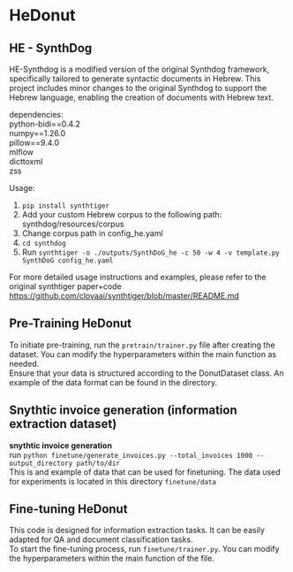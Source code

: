 # HeDonut


## HE - SynthDog
HE-Synthdog is a modified version of the original Synthdog framework, 
specifically tailored to generate syntactic documents in Hebrew. 
This project includes minor changes to the original Synthdog to support the Hebrew language, enabling the creation of documents with Hebrew text.<br>

dependencies:<br>
python-bidi==0.4.2<br>
numpy==1.26.0<br>
pillow==9.4.0<br>
mlflow<br>
dicttoxml<br>
zss



Usage:
1. ```pip install synthtiger```
2. Add your custom Hebrew corpus to the following path: synthdog/resources/corpus
3. Change corpus path in config_he.yaml
4. ```cd synthdog```
5. Run ```synthtiger -o ./outputs/SynthDoG_he -c 50 -w 4 -v template.py SynthDoG config_he.yaml```

For more detailed usage instructions and examples, please refer to the original synthtiger paper+code
https://github.com/clovaai/synthtiger/blob/master/README.md

## Pre-Training HeDonut 
To initiate pre-training, run the ```pretrain/trainer.py``` file after creating the dataset. You can modify the hyperparameters within the main function as needed.<br>
Ensure that your data is structured according to the DonutDataset class. An example of the data format can be found in the directory.


## Snythtic invoice generation (information extraction dataset)
<b>snythtic invoice generation</b><br>
run ```python finetune/generate_invoices.py --total_invoices 1000 --output_directory path/to/dir``` <br>
This is and example of data that can be used for finetuning. The data used for experiments is located in this directory ```finetune/data```


## Fine-tuning HeDonut
This code is designed for information extraction tasks. It can be easily adapted for QA and document classification tasks.<br>
To start the fine-tuning process, run ```finetune/trainer.py```. You can modify the hyperparameters within the main function of the file.






